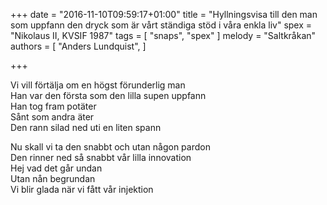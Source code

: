 +++
date = "2016-11-10T09:59:17+01:00"
title = "Hyllningsvisa till den man som uppfann den dryck som är vårt ständiga stöd i våra enkla liv"
spex = "Nikolaus II, KVSIF 1987"
tags = [
  "snaps",
  "spex"
]
melody = "Saltkråkan"
authors = [
  "Anders Lundquist",
]

+++

Vi vill förtälja om en högst förunderlig man  
Han var den första som den lilla supen uppfann  
Han tog fram potäter  
Sånt som andra äter  
Den rann silad ned uti en liten spann

Nu skall vi ta den snabbt och utan någon pardon  
Den rinner ned så snabbt vår lilla innovation  
Hej vad det går undan   
Utan nån begrundan  
Vi blir glada när vi fått vår injektion
